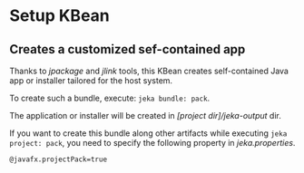 # Setup KBean

<!-- header-autogen-doc -->

## Creates a customized sef-contained app

Thanks to *jpackage* and *jlink* tools, this KBean creates self-contained Java app or installer tailored 
for the host system.

To create such a bundle, execute: ```jeka bundle: pack```.

The application or installer will be created in _[project dir]/jeka-output_ dir.

If you want to create this bundle along other artifacts while executing ```jeka project: pack```, 
you need to specify the following property in *jeka.properties*.
```properties
@javafx.projectPack=true
```

<!-- body-autogen-doc -->



